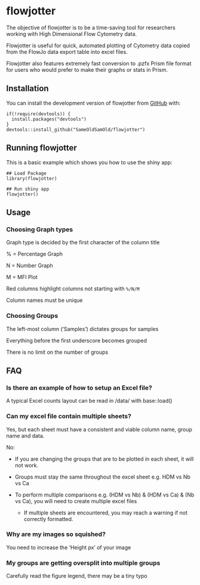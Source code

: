 
<!-- README.md is generated from README.Rmd. Please edit that file -->

# flowjotter

<!-- badges: start -->
<!-- badges: end -->

The objective of flowjotter is to be a time-saving tool for researchers
working with High Dimensional Flow Cytometry data.

Flowjotter is useful for quick, automated plotting of Cytometry data
copied from the FlowJo data export table into excel files.

Flowjotter also features extremely fast conversion to .pzfx Prism file
format for users who would prefer to make their graphs or stats in
Prism.

## Installation

You can install the development version of flowjotter from
[GitHub](https://github.com/) with:

    if(!require(devtools)) {
      install.packages("devtools")
    } 
    devtools::install_github("SameOldSamOld/flowjotter")

## Running flowjotter

This is a basic example which shows you how to use the shiny app:

    ## Load Package
    library(flowjotter)

    ## Run shiny app
    flowjotter()

## Usage

### Choosing Graph types

Graph type is decided by the first character of the column title

% = Percentage Graph

N = Number Graph

M = MFI Plot

Red columns highlight columns not starting with `%/N/M`

Column names must be unique

### Choosing Groups

The left-most column (‘Samples’) dictates groups for samples

Everything before the first underscore becomes grouped

There is no limit on the number of groups

## FAQ

### Is there an example of how to setup an Excel file?

A typical Excel counts layout can be read in /data/ with base::load()

### Can my excel file contain multiple sheets?

Yes, but each sheet must have a consistent and viable column name, group
name and data.

No:

- If you are changing the groups that are to be plotted in each sheet,
  it will not work.

- Groups must stay the same throughout the excel sheet e.g. HDM vs Nb vs
  Ca

- To perform multiple comparisons e.g. (HDM vs Nb) & (HDM vs Ca) & (Nb
  vs Ca), you will need to create multiple excel files

  - If multiple sheets are encountered, you may reach a warning if not
    correctly formatted.

### Why are my images so squished?

You need to increase the ‘Height px’ of your image

### My groups are getting oversplit into multiple groups

Carefully read the figure legend, there may be a tiny typo
